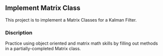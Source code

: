## Implement Matrix Class

This project is to implement a Matrix Classes for a Kalman Filter.

### Discription

Practice using object oriented and matrix math skills by filling out methods in a partially-completed Matrix class.

